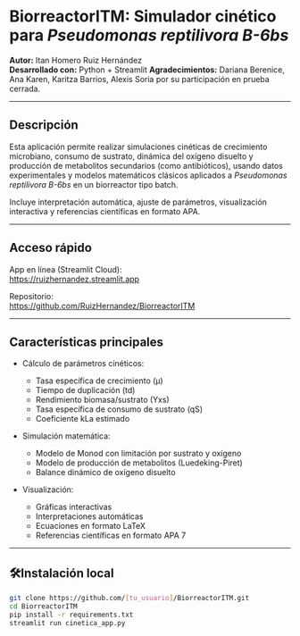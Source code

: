 
# BiorreactorITM: Simulador cinético para *Pseudomonas reptilivora B-6bs*

**Autor:** Itan Homero Ruiz Hernández  
**Desarrollado con:** Python + Streamlit
**Agradecimientos:** Dariana Berenice, Ana Karen, Karitza Barrios, Alexis Soria por su participación en prueba cerrada. 

---

##  Descripción

Esta aplicación permite realizar simulaciones cinéticas de crecimiento microbiano, consumo de sustrato, dinámica del oxígeno disuelto y producción de metabolitos secundarios (como antibióticos), usando datos experimentales y modelos matemáticos clásicos aplicados a *Pseudomonas reptilivora B-6bs* en un biorreactor tipo batch.

Incluye interpretación automática, ajuste de parámetros, visualización interactiva y referencias científicas en formato APA.

---

## Acceso rápido

App en línea (Streamlit Cloud):  
https://ruizhernandez.streamlit.app

Repositorio:  
https://github.com/RuizHernandez/BiorreactorITM

---

## Características principales

- Cálculo de parámetros cinéticos:
  - Tasa específica de crecimiento (μ)
  - Tiempo de duplicación (td)
  - Rendimiento biomasa/sustrato (Yxs)
  - Tasa específica de consumo de sustrato (qS)
  - Coeficiente kLa estimado

- Simulación matemática:
  - Modelo de Monod con limitación por sustrato y oxígeno
  - Modelo de producción de metabolitos (Luedeking-Piret)
  - Balance dinámico de oxígeno disuelto

- Visualización:
  - Gráficas interactivas
  - Interpretaciones automáticas
  - Ecuaciones en formato LaTeX
  - Referencias científicas en formato APA 7

---

## 🛠Instalación local

```bash
git clone https://github.com/[tu_usuario]/BiorreactorITM.git
cd BiorreactorITM
pip install -r requirements.txt
streamlit run cinetica_app.py

